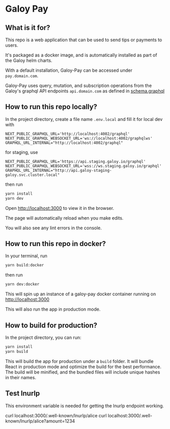 # Galoy Pay

## What is it for?

This repo is a web application that can be used to send tips or payments to users.

It's packaged as a docker image, and is automatically installed as part of the Galoy helm charts.

With a default installation, Galoy-Pay can be accessed under `pay.domain.com`.

Galoy-Pay uses query, mutation, and subscription operations from the Galoy's graphql API endpoints `api.domain.com` as defined in [schema.graphql](https://github.com/GaloyMoney/galoy/blob/main/src/graphql/public/schema.graphql)

## How to run this repo locally?

In the project directory, create a file name `.env.local` and fill it for local dev with

```
NEXT_PUBLIC_GRAPHQL_URL='http://localhost:4002/graphql'
NEXT_PUBLIC_GRAPHQL_WEBSOCKET_URL='ws://localhost:4002/graphqlws'
GRAPHQL_URL_INTERNAL="http://localhost:4002/graphql"
```


for staging, use

```
NEXT_PUBLIC_GRAPHQL_URL='https://api.staging.galoy.io/graphql'
NEXT_PUBLIC_GRAPHQL_WEBSOCKET_URL='wss://ws.staging.galoy.io/graphql'
GRAPHQL_URL_INTERNAL="http://api.galoy-staging-galoy.svc.cluster.local"
```

then run

```sh
yarn install
yarn dev
```

Open [http://localhost:3000](http://localhost:3000) to view it in the browser.

The page will automatically reload when you make edits.

You will also see any lint errors in the console.

## How to run this repo in docker?

In your terminal, run

```sh
yarn build:docker
```

then run

```sh
yarn dev:docker
```

This will spin up an instance of a galoy-pay docker container running on <http://localhost:3000>

This will also run the app in production mode.

## How to build for production?

In the project directory, you can run:

```sh
yarn install
yarn build
```

This will build the app for production under a `build` folder. It will bundle React in production mode and optimize the build for the best performance. The build will be minified, and the bundled files will include unique hashes in their names.

## Test lnurlp


This environment variable is needed for getting the lnurlp endpoint working.

curl localhost:3000/.well-known/lnurlp/alice
curl localhost:3000/.well-known/lnurlp/alice?amount=1234
